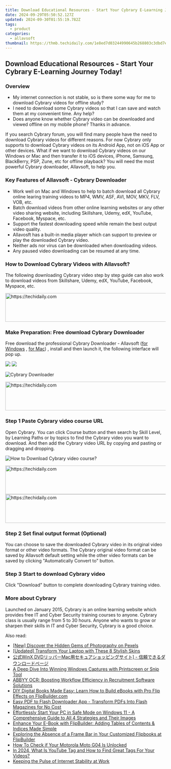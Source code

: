 ```yaml
---
title: Download Educational Resources - Start Your Cybrary E-Learning Journey Today!
date: 2024-09-29T05:50:52.127Z
updated: 2024-09-30T01:55:19.782Z
tags:
  - product
categories:
  - allavsoft
thumbnail: https://thmb.techidaily.com/1e8ed7d03244990645b268803c3dbd7e538910f876a7a096244cc5d3946c5238.jpg
---
```


## Download Educational Resources - Start Your Cybrary E-Learning Journey Today!

### Overview

* My internet connection is not stable, so is there some way for me to download Cybrary videos for offline study?
* I need to download some Cybrary videos so that I can save and watch them at my convenient time. Any help?
* Does anyone know whether Cybrary video can be downloaded and viewed offline on my mobile phone? Thanks in advance.

If you search Cybrary forum, you will find many people have the need to download Cybrary videos for different reasons. For now Cybrary only supports to download Cybrary videos on its Android App, not on iOS App or other devices. What if we want to download Cybrary videos on our Windows or Mac and then transfer it to iOS devices, iPhone, Samsung, BlackBerry, PSP, Zune, etc for offline playback? You will need the most powerful Cybrary downloader, Allavsoft, to help you.

### Key Features of Allavsoft - Cybrary Downloader

* Work well on Mac and Windows to help to batch download all Cybrary online learing training videos to MP4, WMV, ASF, AVI, MOV, MKV, FLV, VOB, etc.
* Batch download videos from other online learning websites or any other video sharing website, including Skillshare, Udemy, edX, YouTube, Facebook, Myspace, etc.
* Support the fastest downloading speed while remain the best output video quality.
* Allavosft has a built-in media player which can support to preview or play the downloaded Cybrary video.
* Neither ads nor virus can be downloaded when downloading videos.
* Any paused video downloading can be resumed at any time.

### How to Download Cybrary Videos with Allavsoft?

The following downloading Cybrary video step by step guide can also work to download videos from Skillshare, Udemy, edX, YouTube, Facebook, Myspace, etc.

<!-- affiliate ads begin -->
<a href="https://appsumo.8odi.net/c/5597632/2094428/7443" target="_top" id="2094428">
  <img src="//a.impactradius-go.com/display-ad/7443-2094428" border="0" alt="https://techidaily.com" width="728" height="90"/>
</a>
<img height="0" width="0" src="https://appsumo.8odi.net/i/5597632/2094428/7443" style="position:absolute;visibility:hidden;" border="0" />
<!-- affiliate ads end -->

### Make Preparation: Free download Cybrary Downloader

Free download the professional Cybrary Downloader - Allavsoft ([for Windows](https://tools.techidaily.com/allavsoft/products/) , [for Mac](https://tools.techidaily.com/allavsoft/products/)) , install and then launch it, the following interface will pop up.

[![](https://www.allavsoft.com/how-to/../images/how-to/free-download-win.jpg)](https://tools.techidaily.com/allavsoft/products/) [![](https://www.allavsoft.com/how-to/../images/how-to/free-download-mac.jpg)](https://tools.techidaily.com/allavsoft/products/)

![Cybrary Downloader](https://www.allavsoft.com/how-to/../images/allavsoft/screen-shot-600.jpg)

<!-- affiliate ads begin -->
<a href="https://appsumo.8odi.net/c/5597632/1062447/7443" target="_top" id="1062447">
  <img src="//a.impactradius-go.com/display-ad/7443-1062447" border="0" alt="https://techidaily.com" width="600" height="90"/>
</a>
<img height="0" width="0" src="https://appsumo.8odi.net/i/5597632/1062447/7443" style="position:absolute;visibility:hidden;" border="0" />
<!-- affiliate ads end -->

### Step 1 Paste Cybrary video course URL

Open Cybrary. You can click Course button and then search by Skill Level, by Learning Paths or by topics to find the Cybrary video you want to download. And then add the Cybrary video URL by copying and pasting or dragging and dropping.

![How to Download Cybrary video course?](https://www.allavsoft.com/how-to/../images/how-to/download-rtmp-video/download-rtmp-video.jpg)

<!-- affiliate ads begin -->
<a href="https://unicoeye.pxf.io/c/5597632/2134497/18498" target="_top" id="2134497">
  <img src="//a.impactradius-go.com/display-ad/18498-2134497" border="0" alt="https://techidaily.com" width="728" height="90"/>
</a>
<img height="0" width="0" src="https://unicoeye.pxf.io/i/5597632/2134497/18498" style="position:absolute;visibility:hidden;" border="0" />
<!-- affiliate ads end -->

<!-- affiliate ads begin -->
<a href="https://aligracehair.sjv.io/c/5597632/1918719/19272" target="_top" id="1918719">
  <img src="//a.impactradius-go.com/display-ad/19272-1918719" border="0" alt="https://techidaily.com" width="728" height="90"/>
</a>
<img height="0" width="0" src="https://aligracehair.sjv.io/i/5597632/1918719/19272" style="position:absolute;visibility:hidden;" border="0" />
<!-- affiliate ads end -->

### Step 2 Set final output format (Optional)

You can choose to save the downloaded Cybrary video in its original video format or other video formats. The Cybrary original video format can be saved by Allavsoft default setting while the other video formats can be saved by clicking "Automatically Convert to" button.

### Step 3 Start to download Cybrary video

Click "Download" button to complete downloading Cybrary training video.

### More about Cybrary

Launched on January 2015, Cybrary is an online learning website which provides free IT and Cyber Security training courses to anyone. Cybrary class is usually range from 5 to 30 hours. Anyone who wants to grow or sharpen their skills in IT and Cyber Security, Cybrary is a good choice.

<ins class="adsbygoogle"
     style="display:block"
     data-ad-format="autorelaxed"
     data-ad-client="ca-pub-7571918770474297"
     data-ad-slot="1223367746"></ins>

<ins class="adsbygoogle"
     style="display:block"
     data-ad-client="ca-pub-7571918770474297"
     data-ad-slot="8358498916"
     data-ad-format="auto"
     data-full-width-responsive="true"></ins>

<span class="atpl-alsoreadstyle">Also read:</span>
<div><ul>
<li><a href="https://article-files.techidaily.com/new-discover-the-hidden-gems-of-photography-on-pexels/"><u>[New] Discover the Hidden Gems of Photography on Pexels</u></a></li>
<li><a href="https://some-guidance.techidaily.com/updated-transform-your-laptop-with-these-8-stylish-skins/"><u>[Updated] Transform Your Laptop with These 8 Stylish Skins</u></a></li>
<li><a href="https://blog-min.techidaily.com/winx-dvdmac/"><u>公式WinX DVDリッパーMac用セキュアショッピングサイト] - 信頼できるダウンロードページ</u></a></li>
<li><a href="https://windows11.techidaily.com/a-deep-dive-into-winning-windows-captures-with-printscreen-or-snip-tool/"><u>A Deep Dive Into Winning Windows Captures with Printscreen or Snip Tool</u></a></li>
<li><a href="https://solve-helper.techidaily.com/abbyy-ocr-boosting-workflow-efficiency-in-recruitment-software-solutions/"><u>ABBYY OCR: Boosting Workflow Efficiency in Recruitment Software Solutions</u></a></li>
<li><a href="https://discover-comparisons.techidaily.com/diy-digital-books-made-easy-learn-how-to-build-ebooks-with-pro-flip-effects-on-flipbuildercom/"><u>DIY Digital Books Made Easy: Learn How to Build eBooks with Pro Flip Effects on FlipBuilder.com</u></a></li>
<li><a href="https://discover-comparisons.techidaily.com/easy-pdf-to-flash-downloader-app-transform-pdfs-into-flash-magazines-for-no-cost/"><u>Easy PDF to Flash Downloader App - Transform PDFs Into Flash Magazines for No Cost</u></a></li>
<li><a href="https://tech-renaissance.techidaily.com/effortlessly-start-your-pc-in-safe-mode-on-windows-11-a-comprehensive-guide-to-all-4-strategies-and-their-images/"><u>Effortlessly Start Your PC in Safe Mode on Windows 11 - A Comprehensive Guide to All 4 Strategies and Their Images</u></a></li>
<li><a href="https://discover-comparisons.techidaily.com/enhance-your-e-book-with-flipbuilder-adding-tables-of-contents-and-indices-made-simple/"><u>Enhance Your E-Book with FlipBuilder: Adding Tables of Contents & Indices Made Simple</u></a></li>
<li><a href="https://discover-comparisons.techidaily.com/exploring-the-absence-of-a-frame-bar-in-your-customized-flipbooks-at-flipbuilder/"><u>Exploring the Absence of a Frame Bar in Your Customized Flipbooks at FlipBuilder</u></a></li>
<li><a href="https://sim-unlock.techidaily.com/how-to-check-if-your-motorola-moto-g04-is-unlocked-by-drfone-android/"><u>How To Check if Your Motorola Moto G04 Is Unlocked</u></a></li>
<li><a href="https://youtube-docs.techidaily.com/24-what-is-youtube-tag-and-how-to-find-great-tags-for-your-videos/"><u>In 2024, What Is YouTube Tag and How to Find Great Tags For Your Videos?</u></a></li>
<li><a href="https://win11-tips.techidaily.com/keeping-the-pulse-of-internet-stability-at-work/"><u>Keeping the Pulse of Internet Stability at Work</u></a></li>
</ul></div>


